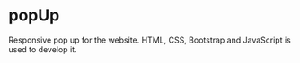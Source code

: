 # popUp
Responsive pop up for the website. HTML, CSS, Bootstrap and JavaScript is used to develop it.
